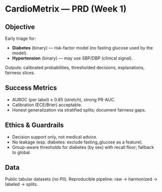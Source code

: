# CardioMetrix — PRD (Week 1)

## Objective
Early triage for:
- **Diabetes** (binary) — risk-factor model (no fasting glucose used by the model).
- **Hypertension** (binary) — may use SBP/DBP (clinical signal).

Outputs: calibrated probabilities, thresholded decisions, explanations, fairness slices.

## Success Metrics
- AUROC (per label) ≥ 0.85 (stretch), strong PR-AUC.
- Calibration (ECE/Brier) acceptable.
- Honest generalization via stratified splits; document fairness gaps.

## Ethics & Guardrails
- Decision support only, not medical advice.
- No leakage (esp. diabetes: exclude fasting_glucose as a feature).
- Group-aware thresholds for diabetes (by sex) with recall floor; fallback to global.

## Data
Public tabular datasets (no PII). Reproducible pipeline: raw → harmonized → labeled → splits.